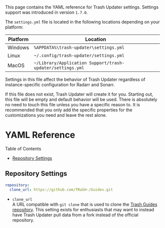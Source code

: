 This page contains the YAML reference for Trash Updater settings. Settings support was introduced in
version `1.7.0`.

The `settings.yml` file is located in the following locations depending on your platform:

| Platform | Location                                                   |
| -------- | ---------------------------------------------------------- |
| Windows  | `%APPDATA%\trash-updater\settings.yml`                     |
| Linux    | `~/.config/trash-updater/settings.yml`                     |
| MacOS    | `~/Library/Application Support/trash-updater/settings.yml` |

Settings in this file affect the behavior of Trash Updater regardless of instance-specific
configuration for Radarr and Sonarr.

If this file does not exist, Trash Updater will create it for you. Starting out, this file will be
empty and default behavior will be used. There is absolutely no need to touch this file unless you
have a specific reason to. It is recommended that you only add the specific properties for the
customizations you need and leave the rest alone.

# YAML Reference

Table of Contents

- [Repository Settings](#repository-settings)

## Repository Settings

```yml
repository:
  clone_url: https://github.com/TRaSH-/Guides.git
```

- `clone_url`<br>
  A URL compatible with `git clone` that is used to clone the [Trash Guides
  repository](official_repo). This setting exists for enthusiasts that may want to instead have
  Trash Updater pull data from a fork instead of the official repository.

[official_repo]: https://github.com/TRaSH-/Guides
